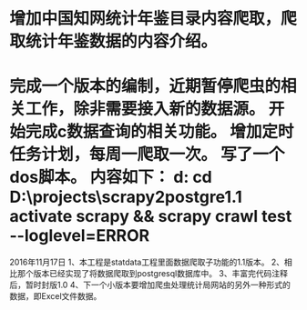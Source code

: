 增加中国知网统计年鉴目录内容爬取，爬取统计年鉴数据的内容介绍。
=================================================================
完成一个版本的编制，近期暂停爬虫的相关工作，除非需要接入新的数据源。
开始完成c数据查询的相关功能。
增加定时任务计划，每周一爬取一次。
写了一个dos脚本。
内容如下：
d:
cd D:\projects\scrapy2postgre1.1
activate scrapy && scrapy crawl test --loglevel=ERROR
=====================================================
2016年11月17日
1、本工程是statdata工程里面数据爬取子功能的1.1版本。
2、相比那个版本已经实现了将数据爬取到postgresql数据库中。
3、丰富完代码注释后，暂时封版1.0
4、下一个小版本要增加爬虫处理统计局网站的另外一种形式的数据，即Excel文件数据。
